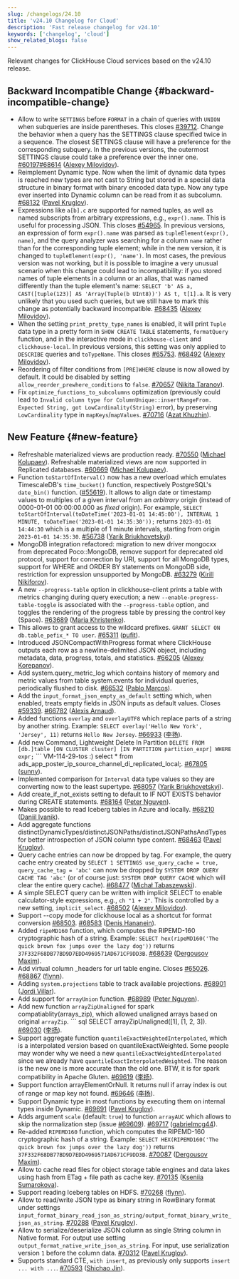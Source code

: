```yaml
---
slug: /changelogs/24.10
title: 'v24.10 Changelog for Cloud'
description: 'Fast release changelog for v24.10'
keywords: ['changelog', 'cloud']
show_related_blogs: false
---
```


Relevant changes for ClickHouse Cloud services based on the v24.10 release.

## Backward Incompatible Change {#backward-incompatible-change}
- Allow to write `SETTINGS` before `FORMAT` in a chain of queries with `UNION` when subqueries are inside parentheses. This closes [#39712](https://github.com/ClickHouse/ClickHouse/issues/39712). Change the behavior when a query has the SETTINGS clause specified twice in a sequence. The closest SETTINGS clause will have a preference for the corresponding subquery. In the previous versions, the outermost SETTINGS clause could take a preference over the inner one. [#60197](https://github.com/ClickHouse/ClickHouse/pull/60197)[#68614](https://github.com/ClickHouse/ClickHouse/pull/68614) ([Alexey Milovidov](https://github.com/alexey-milovidov)).
- Reimplement Dynamic type. Now when the limit of dynamic data types is reached new types are not cast to String but stored in a special data structure in binary format with binary encoded data type. Now any type ever inserted into Dynamic column can be read from it as subcolumn. [#68132](https://github.com/ClickHouse/ClickHouse/pull/68132) ([Pavel Kruglov](https://github.com/Avogar)).
- Expressions like `a[b].c` are supported for named tuples, as well as named subscripts from arbitrary expressions, e.g., `expr().name`. This is useful for processing JSON. This closes [#54965](https://github.com/ClickHouse/ClickHouse/issues/54965). In previous versions, an expression of form `expr().name` was parsed as `tupleElement(expr(), name)`, and the query analyzer was searching for a column `name` rather than for the corresponding tuple element; while in the new version, it is changed to `tupleElement(expr(), 'name')`. In most cases, the previous version was not working, but it is possible to imagine a very unusual scenario when this change could lead to incompatibility: if you stored names of tuple elements in a column or an alias, that was named differently than the tuple element's name: `SELECT 'b' AS a, CAST([tuple(123)] AS 'Array(Tuple(b UInt8))') AS t, t[1].a`. It is very unlikely that you used such queries, but we still have to mark this change as potentially backward incompatible. [#68435](https://github.com/ClickHouse/ClickHouse/pull/68435) ([Alexey Milovidov](https://github.com/alexey-milovidov)).
- When the setting `print_pretty_type_names` is enabled, it will print `Tuple` data type in a pretty form in `SHOW CREATE TABLE` statements, `formatQuery` function, and in the interactive mode in `clickhouse-client` and `clickhouse-local`. In previous versions, this setting was only applied to `DESCRIBE` queries and `toTypeName`. This closes [#65753](https://github.com/ClickHouse/ClickHouse/issues/65753). [#68492](https://github.com/ClickHouse/ClickHouse/pull/68492) ([Alexey Milovidov](https://github.com/alexey-milovidov)).
- Reordering of filter conditions from `[PRE]WHERE` clause is now allowed by default. It could be disabled by setting `allow_reorder_prewhere_conditions` to `false`. [#70657](https://github.com/ClickHouse/ClickHouse/pull/70657) ([Nikita Taranov](https://github.com/nickitat)).
- Fix `optimize_functions_to_subcolumns` optimization (previously could lead to `Invalid column type for ColumnUnique::insertRangeFrom. Expected String, got LowCardinality(String)` error), by preserving `LowCardinality` type in `mapKeys`/`mapValues`. [#70716](https://github.com/ClickHouse/ClickHouse/pull/70716) ([Azat Khuzhin](https://github.com/azat)).


## New Feature {#new-feature}
- Refreshable materialized views are production ready. [#70550](https://github.com/ClickHouse/ClickHouse/pull/70550) ([Michael Kolupaev](https://github.com/al13n321)). Refreshable materialized views are now supported in Replicated databases. [#60669](https://github.com/ClickHouse/ClickHouse/pull/60669) ([Michael Kolupaev](https://github.com/al13n321)).
- Function `toStartOfInterval()` now has a new overload which emulates TimescaleDB's `time_bucket()` function, respectively PostgreSQL's `date_bin()` function. ([#55619](https://github.com/ClickHouse/ClickHouse/issues/55619)). It allows to align date or timestamp values to multiples of a given interval from an *arbitrary* origin (instead of 0000-01-01 00:00:00.000 as *fixed* origin). For example, `SELECT toStartOfInterval(toDateTime('2023-01-01 14:45:00'), INTERVAL 1 MINUTE, toDateTime('2023-01-01 14:35:30'));` returns `2023-01-01 14:44:30` which is a multiple of 1 minute intervals, starting from origin `2023-01-01 14:35:30`. [#56738](https://github.com/ClickHouse/ClickHouse/pull/56738) ([Yarik Briukhovetskyi](https://github.com/yariks5s)).
- MongoDB integration refactored: migration to new driver mongocxx from deprecated Poco::MongoDB, remove support for deprecated old protocol, support for connection by URI, support for all MongoDB types, support for WHERE and ORDER BY statements on MongoDB side, restriction for expression unsupported by MongoDB. [#63279](https://github.com/ClickHouse/ClickHouse/pull/63279) ([Kirill Nikiforov](https://github.com/allmazz)).
- A new `--progress-table` option in clickhouse-client prints a table with metrics changing during query execution; a new `--enable-progress-table-toggle` is associated with the `--progress-table` option, and toggles the rendering of the progress table by pressing the control key (Space). [#63689](https://github.com/ClickHouse/ClickHouse/pull/63689) ([Maria Khristenko](https://github.com/mariaKhr)).
- This allows to grant access to the wildcard prefixes. `GRANT SELECT ON db.table_pefix_* TO user`. [#65311](https://github.com/ClickHouse/ClickHouse/pull/65311) ([pufit](https://github.com/pufit)).
- Introduced JSONCompactWithProgress format where ClickHouse outputs each row as a newline-delimited JSON object, including metadata, data, progress, totals, and statistics. [#66205](https://github.com/ClickHouse/ClickHouse/pull/66205) ([Alexey Korepanov](https://github.com/alexkorep)).
- Add system.query_metric_log which contains history of memory and metric values from table system.events for individual queries, periodically flushed to disk. [#66532](https://github.com/ClickHouse/ClickHouse/pull/66532) ([Pablo Marcos](https://github.com/pamarcos)).
- Add the `input_format_json_empty_as_default` setting which, when enabled, treats empty fields in JSON inputs as default values. Closes [#59339](https://github.com/ClickHouse/ClickHouse/issues/59339). [#66782](https://github.com/ClickHouse/ClickHouse/pull/66782) ([Alexis Arnaud](https://github.com/a-a-f)).
- Added functions `overlay` and `overlayUTF8` which replace parts of a string by another string. Example: `SELECT overlay('Hello New York', 'Jersey', 11)` returns `Hello New Jersey`. [#66933](https://github.com/ClickHouse/ClickHouse/pull/66933) ([李扬](https://github.com/taiyang-li)).
- Add new Command, Lightweight Delete In Partition ``` DELETE FROM [db.]table [ON CLUSTER cluster] [IN PARTITION partition_expr] WHERE expr; ``` ``` VM-114-29-tos :) select * from ads_app_poster_ip_source_channel_di_replicated_local;. [#67805](https://github.com/ClickHouse/ClickHouse/pull/67805) ([sunny](https://github.com/sunny19930321)).
- Implemented comparison for `Interval` data type values so they are converting now to the least supertype. [#68057](https://github.com/ClickHouse/ClickHouse/pull/68057) ([Yarik Briukhovetskyi](https://github.com/yariks5s)).
- Add create_if_not_exists setting to default to IF NOT EXISTS behavior during CREATE statements. [#68164](https://github.com/ClickHouse/ClickHouse/pull/68164) ([Peter Nguyen](https://github.com/petern48)).
- Makes possible to read Iceberg tables in Azure and locally. [#68210](https://github.com/ClickHouse/ClickHouse/pull/68210) ([Daniil Ivanik](https://github.com/divanik)).
- Add aggregate functions distinctDynamicTypes/distinctJSONPaths/distinctJSONPathsAndTypes for better introspection of JSON column type content. [#68463](https://github.com/ClickHouse/ClickHouse/pull/68463) ([Pavel Kruglov](https://github.com/Avogar)).
- Query cache entries can now be dropped by tag. For example, the query cache entry created by `SELECT 1 SETTINGS use_query_cache = true, query_cache_tag = 'abc'` can now be dropped by `SYSTEM DROP QUERY CACHE TAG 'abc'` (or of course just: `SYSTEM DROP QUERY CACHE` which will clear the entire query cache). [#68477](https://github.com/ClickHouse/ClickHouse/pull/68477) ([Michał Tabaszewski](https://github.com/pinsvin00)).
- A simple SELECT query can be written with implicit SELECT to enable calculator-style expressions, e.g., `ch "1 + 2"`. This is controlled by a new setting, `implicit_select`. [#68502](https://github.com/ClickHouse/ClickHouse/pull/68502) ([Alexey Milovidov](https://github.com/alexey-milovidov)).
- Support --copy mode for clickhouse local as a shortcut for format conversion [#68503](https://github.com/ClickHouse/ClickHouse/issues/68503). [#68583](https://github.com/ClickHouse/ClickHouse/pull/68583) ([Denis Hananein](https://github.com/denis-hananein)).
- Added `ripeMD160` function, which computes the RIPEMD-160 cryptographic hash of a string. Example: `SELECT hex(ripeMD160('The quick brown fox jumps over the lazy dog'))` returns `37F332F68DB77BD9D7EDD4969571AD671CF9DD3B`. [#68639](https://github.com/ClickHouse/ClickHouse/pull/68639) ([Dergousov Maxim](https://github.com/m7kss1)).
- Add virtual column _headers for url table engine. Closes [#65026](https://github.com/ClickHouse/ClickHouse/issues/65026). [#68867](https://github.com/ClickHouse/ClickHouse/pull/68867) ([flynn](https://github.com/ucasfl)).
- Adding `system.projections` table to track available projections. [#68901](https://github.com/ClickHouse/ClickHouse/pull/68901) ([Jordi Villar](https://github.com/jrdi)).
- Add support for `arrayUnion` function. [#68989](https://github.com/ClickHouse/ClickHouse/pull/68989) ([Peter Nguyen](https://github.com/petern48)).
- Add new function `arrayZipUnaligned` for spark compatiablity(arrays_zip), which allowed unaligned arrays based on original `arrayZip`. ``` sql SELECT arrayZipUnaligned([1], [1, 2, 3]). [#69030](https://github.com/ClickHouse/ClickHouse/pull/69030) ([李扬](https://github.com/taiyang-li)).
- Support aggregate function `quantileExactWeightedInterpolated`, which is a interpolated version based on quantileExactWeighted. Some people may wonder why we need a new `quantileExactWeightedInterpolated` since we already have `quantileExactInterpolatedWeighted`. The reason is the new one is more accurate than the old one. BTW, it is for spark compatibility in Apache Gluten. [#69619](https://github.com/ClickHouse/ClickHouse/pull/69619) ([李扬](https://github.com/taiyang-li)).
- Support function arrayElementOrNull. It returns null if array index is out of range or map key not found. [#69646](https://github.com/ClickHouse/ClickHouse/pull/69646) ([李扬](https://github.com/taiyang-li)).
- Support Dynamic type in most functions by executing them on internal types inside Dynamic. [#69691](https://github.com/ClickHouse/ClickHouse/pull/69691) ([Pavel Kruglov](https://github.com/Avogar)).
- Adds argument `scale` (default: `true`) to function `arrayAUC` which allows to skip the normalization step (issue [#69609](https://github.com/ClickHouse/ClickHouse/issues/69609)). [#69717](https://github.com/ClickHouse/ClickHouse/pull/69717) ([gabrielmcg44](https://github.com/gabrielmcg44)).
- Re-added `RIPEMD160` function, which computes the RIPEMD-160 cryptographic hash of a string. Example: `SELECT HEX(RIPEMD160('The quick brown fox jumps over the lazy dog'))` returns `37F332F68DB77BD9D7EDD4969571AD671CF9DD3B`. [#70087](https://github.com/ClickHouse/ClickHouse/pull/70087) ([Dergousov Maxim](https://github.com/m7kss1)).
- Allow to cache read files for object storage table engines and data lakes using hash from ETag + file path as cache key. [#70135](https://github.com/ClickHouse/ClickHouse/pull/70135) ([Kseniia Sumarokova](https://github.com/kssenii)).
- Support reading Iceberg tables on HDFS. [#70268](https://github.com/ClickHouse/ClickHouse/pull/70268) ([flynn](https://github.com/ucasfl)).
- Allow to read/write JSON type as binary string in RowBinary format under settings `input_format_binary_read_json_as_string/output_format_binary_write_json_as_string`. [#70288](https://github.com/ClickHouse/ClickHouse/pull/70288) ([Pavel Kruglov](https://github.com/Avogar)).
- Allow to serialize/deserialize JSON column as single String column in Native format. For output use setting `output_format_native_write_json_as_string`. For input, use serialization version `1` before the column data. [#70312](https://github.com/ClickHouse/ClickHouse/pull/70312) ([Pavel Kruglov](https://github.com/Avogar)).
- Supports standard CTE, `with insert`, as previously only supports `insert ... with ...`. [#70593](https://github.com/ClickHouse/ClickHouse/pull/70593) ([Shichao Jin](https://github.com/jsc0218)).


